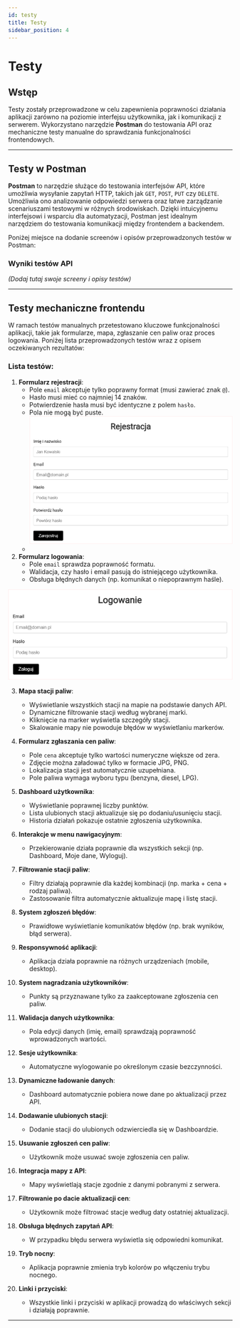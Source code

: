 ```yaml
---
id: testy
title: Testy
sidebar_position: 4
---
```


# Testy

## Wstęp

Testy zostały przeprowadzone w celu zapewnienia poprawności działania aplikacji zarówno na poziomie interfejsu użytkownika, jak i komunikacji z serwerem. Wykorzystano narzędzie **Postman** do testowania API oraz mechaniczne testy manualne do sprawdzania funkcjonalności frontendowych.

---

## Testy w Postman

**Postman** to narzędzie służące do testowania interfejsów API, które umożliwia wysyłanie zapytań HTTP, takich jak `GET`, `POST`, `PUT` czy `DELETE`. Umożliwia ono analizowanie odpowiedzi serwera oraz łatwe zarządzanie scenariuszami testowymi w różnych środowiskach. Dzięki intuicyjnemu interfejsowi i wsparciu dla automatyzacji, Postman jest idealnym narzędziem do testowania komunikacji między frontendem a backendem.

Poniżej miejsce na dodanie screenów i opisów przeprowadzonych testów w Postman:

### Wyniki testów API

_(Dodaj tutaj swoje screeny i opisy testów)_

---

## Testy mechaniczne frontendu

W ramach testów manualnych przetestowano kluczowe funkcjonalności aplikacji, takie jak formularze, mapa, zgłaszanie cen paliw oraz proces logowania. Poniżej lista przeprowadzonych testów wraz z opisem oczekiwanych rezultatów:

### Lista testów:

1. **Formularz rejestracji**:
    - Pole `email` akceptuje tylko poprawny format (musi zawierać znak `@`).
    - Hasło musi mieć co najmniej 14 znaków.
    - Potwierdzenie hasła musi być identyczne z polem `hasło`.
    - Pola nie mogą być puste.
![Rejestracja.png](../static/img/Rejestracja.png)
    - 
2. **Formularz logowania**:
    - Pole `email` sprawdza poprawność formatu.
    - Walidacja, czy hasło i email pasują do istniejącego użytkownika.
    - Obsługa błędnych danych (np. komunikat o niepoprawnym haśle).

![logowanie.png](../static/img/logowanie.png)

3. **Mapa stacji paliw**:
    - Wyświetlanie wszystkich stacji na mapie na podstawie danych API.
    - Dynamiczne filtrowanie stacji według wybranej marki.
    - Kliknięcie na marker wyświetla szczegóły stacji.
    - Skalowanie mapy nie powoduje błędów w wyświetlaniu markerów.



4. **Formularz zgłaszania cen paliw**:
    - Pole `cena` akceptuje tylko wartości numeryczne większe od zera.
    - Zdjęcie można załadować tylko w formacie JPG, PNG.
    - Lokalizacja stacji jest automatycznie uzupełniana.
    - Pole paliwa wymaga wyboru typu (benzyna, diesel, LPG).

5. **Dashboard użytkownika**:
    - Wyświetlanie poprawnej liczby punktów.
    - Lista ulubionych stacji aktualizuje się po dodaniu/usunięciu stacji.
    - Historia działań pokazuje ostatnie zgłoszenia użytkownika.

6. **Interakcje w menu nawigacyjnym**:
    - Przekierowanie działa poprawnie dla wszystkich sekcji (np. Dashboard, Moje dane, Wyloguj).

7. **Filtrowanie stacji paliw**:
    - Filtry działają poprawnie dla każdej kombinacji (np. marka + cena + rodzaj paliwa).
    - Zastosowanie filtra automatycznie aktualizuje mapę i listę stacji.

8. **System zgłoszeń błędów**:
    - Prawidłowe wyświetlanie komunikatów błędów (np. brak wyników, błąd serwera).

9. **Responsywność aplikacji**:
    - Aplikacja działa poprawnie na różnych urządzeniach (mobile, desktop).

10. **System nagradzania użytkowników**:
    - Punkty są przyznawane tylko za zaakceptowane zgłoszenia cen paliw.

11. **Walidacja danych użytkownika**:
    - Pola edycji danych (imię, email) sprawdzają poprawność wprowadzonych wartości.

12. **Sesje użytkownika**:
    - Automatyczne wylogowanie po określonym czasie bezczynności.

13. **Dynamiczne ładowanie danych**:
    - Dashboard automatycznie pobiera nowe dane po aktualizacji przez API.

14. **Dodawanie ulubionych stacji**:
    - Dodanie stacji do ulubionych odzwierciedla się w Dashboardzie.

15. **Usuwanie zgłoszeń cen paliw**:
    - Użytkownik może usuwać swoje zgłoszenia cen paliw.

16. **Integracja mapy z API**:
    - Mapy wyświetlają stacje zgodnie z danymi pobranymi z serwera.

17. **Filtrowanie po dacie aktualizacji cen**:
    - Użytkownik może filtrować stacje według daty ostatniej aktualizacji.

18. **Obsługa błędnych zapytań API**:
    - W przypadku błędu serwera wyświetla się odpowiedni komunikat.

19. **Tryb nocny**:
    - Aplikacja poprawnie zmienia tryb kolorów po włączeniu trybu nocnego.

20. **Linki i przyciski**:
    - Wszystkie linki i przyciski w aplikacji prowadzą do właściwych sekcji i działają poprawnie.

---

